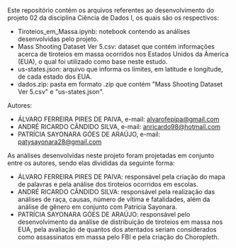 Este repositório contém os arquivos referentes ao desenvolvimento do projeto 02 da disciplina Ciência de Dados I, os quais são os respectivos:
- Tiroteios_em_Massa.ipynb: notebook contendo as análises desenvolvidas pelo projeto.
- Mass Shooting Dataset Ver 5.csv: dataset que contém informações acerca de tiroteios em massa ocorridos nos Estados Unidos da Ámerica (EUA), o qual foi utilizado como base neste estudo.
- us-states.json: arquivo que informa os limites, em latitude e longitude, de cada estado dos EUA.
- dados.zip: pasta em formato .zip que contém "Mass Shooting Dataset Ver 5.csv" e "us-states.json".

Autores:
- ÁLVARO FERREIRA PIRES DE PAIVA, e-mail: alvarofepipa@gmail.com
- ANDRÉ RICARDO CÂNDIDO SILVA, e-mail: anricardo98@hotmail.com
- PATRÍCIA SAYONARA GÓES DE ARAÚJO, e-mail: patysayonara28@gmail.com

As análises desenvolvidas neste projeto foram projetadas em conjunto entre os autores, sendo elas divididas da seguinte forma:
- ÁLVARO FERREIRA PIRES DE PAIVA: responsável pela criação do mapa de palavras e pela análise dos tiroteios ocorridos em escolas.
- ANDRÉ RICARDO CÂNDIDO SILVA: responsável pela realização das análises de raça, causas, número de vítima e fatalidades, além da análise de gênero em conjunto com Patrícia Sayonara.
- PATRÍCIA SAYONARA GÓES DE ARAÚJO: responsável pelo desenvolvimento da análise de distribuição de tiroteios em massa nos EUA, pela avaliação de quantos dos atentados seriam considerados como assassinatos em massa pelo FBI e pela criação do Choropleth.
